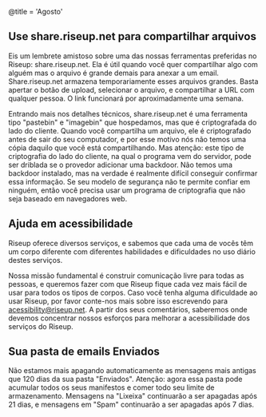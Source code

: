 @title = 'Agosto'

Use share.riseup.net para compartilhar arquivos
----------------------------------------------------------

Eis um lembrete amistoso sobre uma das nossas ferramentas preferidas no
Riseup: share.riseup.net. Ela é útil quando você quer compartilhar algo
com alguém mas o arquivo é grande demais para anexar a um email.
Share.riseup.net armazena temporariamente esses arquivos grandes. Basta
apertar o botão de upload, selecionar o arquivo, e compartilhar a URL
com qualquer pessoa. O link funcionará por aproximadamente uma semana.

Entrando mais nos detalhes técnicos, share.riseup.net é uma ferramenta
tipo "pastebin" e "imagebin" que hospedamos, mas que é criptografada do
lado do cliente. Quando você compartilha um arquivo, ele é criptografado
antes de sair do seu computador, e por esse motivo nós não temos uma
cópia daquilo que você está compartilhando. Mas atenção: este tipo de
criptografia do lado do cliente, na qual o programa vem do servidor,
pode ser driblada se o provedor adicionar uma backdoor. Não temos uma
backdoor instalado, mas na verdade é realmente difícil conseguir
confirmar essa informação. Se seu modelo de segurança não te permite
confiar em ninguém, então você precisa usar um programa de criptografia
que não seja baseado em navegadores web.


Ajuda em acessibilidade
----------------------------------------------------------

Riseup oferece diversos serviços, e sabemos que cada uma de vocês têm um
corpo diferente com diferentes habilidades e dificuldades no uso diário
destes serviços.

Nossa missão fundamental é construir comunicação livre para todas as
pessoas, e queremos fazer com que Riseup fique cada vez mais fácil de
usar para todos os tipos de corpos. Caso você tenha alguma dificuldade
ao usar Riseup, por favor conte-nos mais sobre isso escrevendo para
acessibility@riseup.net. A partir dos seus comentários, saberemos onde
devemos concentrar nossos esforços para melhorar a acessibilidade dos
serviços do Riseup.

Sua pasta de emails Enviados
----------------------------------------------------------

Não estamos mais apagando automaticamente as mensagens mais antigas que
120 dias da sua pasta "Enviados". Atenção: agora essa pasta pode
acumular todos os seus manifestos e comer todo seu limite de
armazenamento. Mensagens na "Lixeixa" continuarão a ser apagadas após 21
dias, e mensagens em "Spam" continuarão a ser apagadas após 7 dias.
